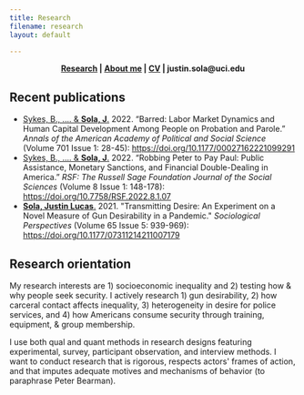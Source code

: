 ```yaml
---
title: Research
filename: research
layout: default

---
```


<head>
  <link rel="shortcut icon" href="favicon.ico?v=BGAqyRPREE">
  <link rel="apple-touch-icon" sizes="180x180" href="icons/apple-touch-icon.png?v=BGAqyRPREE">
  <link rel="icon" type="image/png" sizes="32x32" href="icons/favicon-32x32.png?v=BGAqyRPREE">
  <link rel="icon" type="image/png" sizes="16x16" href="icons/favicon-16x16.png?v=BGAqyRPREE">
  <link rel="manifest" href="icons/site.webmanifest?v=BGAqyRPREE">
  <link rel="mask-icon" href="icons/safari-pinned-tab.svg?v=BGAqyRPREE" color="#5bbad5">
  <meta name="msapplication-TileColor" content="#da532c">
  <meta name="theme-color" content="#ffffff">
</head>

<p align="center">
  <b>
    <a href="./">Research</a> | 
    <a href="./about_me">About me</a> | 
    <a href="./files/2022.09.16_CV_Sola.pdf">CV</a> | 
    justin.sola@uci.edu
  </b>
  <br>
</p>

## Recent publications

- <a href="https://doi.org/10.1177/00027162221099291">Sykes, B., …. & **Sola, J**.</a> 2022. “Barred: Labor Market Dynamics and Human Capital Development Among People on Probation and Parole.” *Annals of the American Academy of Political and Social Science* (Volume 701 Issue 1: 28-45): https://doi.org/10.1177/00027162221099291
- <a href="https://doi.org/10.7758/RSF.2022.8.1.07">Sykes, B., …. & **Sola, J**.</a> 2022. “Robbing Peter to Pay Paul: Public Assistance, Monetary Sanctions, and Financial Double-Dealing in America.” *RSF: The Russell Sage Foundation Journal of the Social Sciences* (Volume 8 Issue 1: 148-178): https://doi.org/10.7758/RSF.2022.8.1.07
- <a href="https://doi.org/10.1177/07311214211007179">**Sola, Justin Lucas**.</a> 2021. "Transmitting Desire: An Experiment on a Novel Measure of Gun Desirability in a Pandemic." *Sociological Perspectives* (Volume 65 Issue 5: 939-969): https://doi.org/10.1177/07311214211007179

## Research orientation

My research interests are 1) socioeconomic inequality and 2) testing how & why people seek security. I actively research 1) gun desirability, 2) how carceral contact affects inequality, 3) heterogeneity in desire for police services, and 4) how Americans consume security through training, equipment, & group membership.

I use both qual and quant methods in research designs featuring experimental, survey, participant observation, and interview methods. I want to conduct research that is rigorous, respects actors' frames of action, and that imputes adequate motives and mechanisms of behavior (to paraphrase Peter Bearman).
